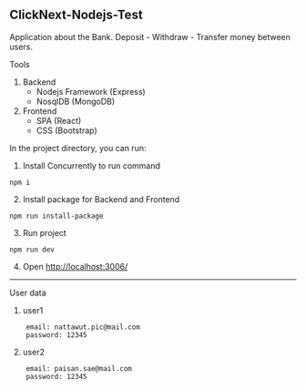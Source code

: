 ## ClickNext-Nodejs-Test

Application about the Bank. Deposit - Withdraw - Transfer money between users.

Tools
1. Backend
    - Nodejs Framework (Express)
    - NosqlDB (MongoDB)
1. Frontend
    - SPA (React)
    - CSS (Bootstrap)

In the project directory, you can run:

1. Install Concurrently to run command
```
npm i
```
2. Install package for Backend and Frontend
```
npm run install-package
```
3. Run project
```
npm run dev
```
4. Open <http://localhost:3006/>
<hr>

User data
1. user1
```
    email: nattawut.pic@mail.com
    password: 12345
```
2. user2
```
    email: paisan.sae@mail.com
    password: 12345
```
